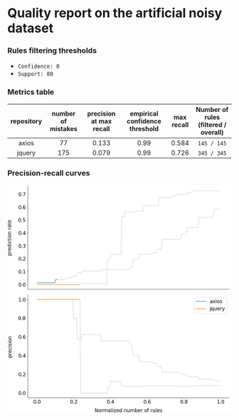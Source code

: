 # Quality report on the artificial noisy dataset

### Rules filtering thresholds

* `Confidence: 0  `
* `Support: 80`

### Metrics table

| repository |  number of mistakes  | precision at max recall | empirical confidence threshold |    max recall     |        Number of rules (filtered / overall)          |
|:----------:|:--------------------:|:-----------------------:|:------------------------------:|:-----------------:|:----------------------------------------------------:|
|  axios  | 77 |  0.133 |  0.99  | 0.584 | `145 / 145` |
|  jquery  | 175 |  0.079 |  0.99  | 0.726 | `345 / 345` |

### Precision-recall curves

![Precision-Recall curve](./pr_curves.png)